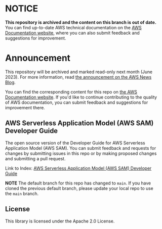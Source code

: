 # NOTICE

**This repository is archived and the content on this branch is out of date.** You can find up-to-date AWS technical documentation on the [AWS Documentation website](https://docs.aws.amazon.com/), where you can also submit feedback and suggestions for improvement.

# Announcement

This repository will be archived and marked read-only next month (June 2023). For more information, read [the announcement on the AWS News Blog](https://aws.amazon.com/blogs/aws/retiring-the-aws-documentation-on-github/).

You can find the corresponding content for this repo on [the AWS Documentation website](https://docs.aws.amazon.com/serverless-application-model/latest/developerguide). If you'd like to continue contributing to the quality of AWS documentation, you can submit feedback and suggestions for improvement there.

## AWS Serverless Application Model (AWS SAM) Developer Guide

The open source version of the Developer Guide for AWS Serverless Application Model (AWS SAM). You can submit feedback and requests for changes by submitting issues in this repo or by making proposed changes and submitting a pull request.

Link to Index: [AWS Serverless Application Model (AWS SAM) Developer Guide](doc_source/index.md)

**NOTE** The default branch for this repo has changed to `main`. 
If you have cloned the previous default branch, please update your local repo to use the `main` branch.

## License

This library is licensed under the Apache 2.0 License. 
